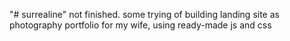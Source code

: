 "# surrealine" 
not finished.
some trying of building landing site as photography portfolio for my wife, using ready-made js and css
